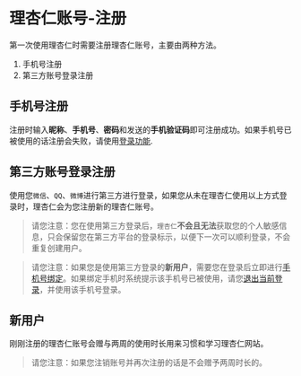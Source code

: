 # 理杏仁账号-注册

第一次使用理杏仁时需要注册理杏仁账号，主要由两种方法。

1. 手机号注册
2. 第三方账号登录注册

## 手机号注册

注册时输入**昵称**、**手机号**、**密码**和发送的**手机验证码**即可注册成功。如果手机号已被使用的话注册会失败，请使用[登录功能](/account/login.md).

## 第三方账号登录注册

使用您`微信`、`QQ`、`微博`进行第三方进行登录，如果您从未在理杏仁使用以上方式登录时，理杏仁会为您注册新的理杏仁账号。

> 请您注意：您在使用第三方登录后，`理杏仁`**不会且无法**获取您的个人敏感信息，只会保留您在第三方平台的登录标示，以便下一次可以顺利登录，不会重复创建用户。

> 请您注意：如果您是使用第三方登录的**新用户**，需要您在登录后立即进行[手机号绑定](https://www.lixinger.com/user/account/phone-bind)。如果绑定手机时系统提示该手机号已被使用，请您[退出当前登录](/account/logout.md)，并使用该手机号登录。

## 新用户

刚刚注册的理杏仁账号会赠与两周的使用时长用来习惯和学习理杏仁网站。

> 请您注意：如果您注销账号并再次注册的话是不会赠予两周时长的。

